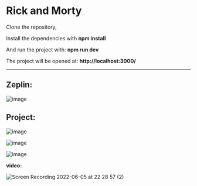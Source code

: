 
# Rick and Morty


Clone the repository,

Install the dependencies with **npm install**

And run the project with: **npm run dev**

The project will be opened at: **http://localhost:3000/**

------------------------------------------------

<h2>Zeplin:</h2>

![image](https://user-images.githubusercontent.com/6467994/172089393-b62ab325-3c07-43b3-a3f1-5364d6d9aafb.png)

<h2>Project:</h2>

![image](https://user-images.githubusercontent.com/6467994/172089348-4551817d-c5ed-46d0-b2a0-d1ca4f64fe73.png)

![image](https://user-images.githubusercontent.com/6467994/172089525-59547895-b544-4c90-90c9-3ef5e21d043c.png)

![image](https://user-images.githubusercontent.com/6467994/172089558-2e9c144c-d213-4ac4-acdf-cf9172825945.png)

**video:**

![Screen Recording 2022-06-05 at 22 28 57 (2)](https://user-images.githubusercontent.com/6467994/172090461-cb21f670-bbdf-4fcc-8fcd-8eb3fa148085.gif)
